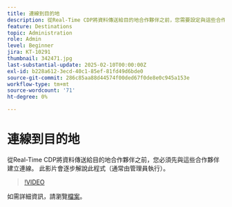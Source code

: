 ```yaml
---
title: 連線到目的地
description: 從Real-Time CDP將資料傳送給目的地合作夥伴之前，您需要設定與這些合作夥伴的連線。 瞭解如何在本影片中進行。
feature: Destinations
topic: Administration
role: Admin
level: Beginner
jira: KT-10291
thumbnail: 342471.jpg
last-substantial-update: 2025-02-10T00:00:00Z
exl-id: b228a612-3ecd-40c1-85ef-81fd49d6bde0
source-git-commit: 286c85aa88d44574f00ded67f0de8e0c945a153e
workflow-type: tm+mt
source-wordcount: '71'
ht-degree: 0%

---
```


# 連線到目的地

從Real-Time CDP將資料傳送給目的地合作夥伴之前，您必須先與這些合作夥伴建立連線。 此影片會逐步解說此程式（通常由管理員執行）。

>[!VIDEO](https://video.tv.adobe.com/v/3444274/?learn=on&enablevpops&captions=chi_hant)

如需詳細資訊，請瀏覽[檔案](https://experienceleague.adobe.com/zh-hant/docs/experience-platform/destinations/ui/connect-destination)。
